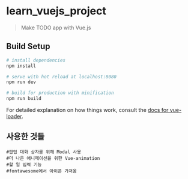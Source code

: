 # learn_vuejs_project

> Make TODO app with Vue.js

## Build Setup

```bash
# install dependencies
npm install

# serve with hot reload at localhost:8080
npm run dev

# build for production with minification
npm run build
```

For detailed explanation on how things work, consult the [docs for vue-loader](http://vuejs.github.io/vue-loader).

## 사용한 것들

```
#팝업 대화 상자를 위해 Modal 사용
#더 나은 애니메이션을 위한 Vue-animation
#할 일 입력 기능
#fontawesome에서 아이콘 가져옴
```
